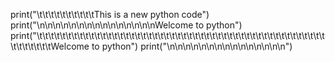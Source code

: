 print("\t\t\t\t\t\t\t\t\t\tThis is a new python code")
print("\n\n\n\n\n\n\n\n\n\n\n\n\n\n\nWelcome to python")
print("\t\t\t\t\t\t\t\t\t\t\t\t\t\t\t\t\t\t\t\t\t\t\t\t\t\t\t\t\t\t\t\t\t\t\t\t\t\t\t\t\t\t\t\t\t\t\t\t\t\t\t\t\t\t\t\t\tWelcome to python")
print("\n\n\n\n\n\n\n\n\n\n\n\n\n\n\n")
